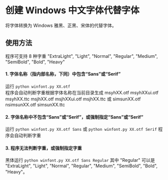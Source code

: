 # 创建 Windows 中文字体代替字体
将字体转换为 Windows 雅黑、正黑、宋体的代替字体。
## 使用方法
程序可支持 8 种字重 "ExtraLight", "Light", "Normal", "Regular", "Medium", "SemiBold", "Bold", "Heavy"
#### 1. 字体名称（指内部名称，下同）中包含“Sans”或“Serif”
运行 `python winfont.py XX.otf` </br>
程序会自动判断字重根据字体名称在当前目录生成 msyhXX.otf msyhXXui.otf msyhXX.ttc msjhXX.otf msjhXXui.otf msjhXX.ttc 或 simsunXX.otf nsimsunXX.otf simsunXX.ttc
#### 2. 字体名称中不包含“Sans”或“Serif”，或强制指定“Sans”或“Serif”
运行 `python winfont.py XX.otf Sans` 或 `python winfont.py XX.otf Serif` 程序会自动判断字重
#### 3. 程序无法判断字重，或强制指定字重
黑体运行 `python winfont.py XX.otf Sans Regular` 其中 "Regular" 可以是 "ExtraLight", "Light", "Normal", "Regular", "Medium", "SemiBold", "Bold", "Heavy"。
